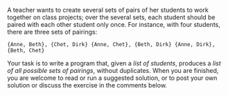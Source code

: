 A teacher wants to create several sets of pairs of her students to work together on class projects; over the several sets, each student should be paired with each other student only once. For instance, with four students, there are three sets of pairings:

`{Anne, Beth}, {Chet, Dirk}
{Anne, Chet}, {Beth, Dirk}
{Anne, Dirk}, {Beth, Chet}`

Your task is to write a program that, given a *list of students*, produces a *list of all possible sets of pairings*, without duplicates. When you are finished, you are welcome to read or run a suggested solution, or to post your own solution or discuss the exercise in the comments below.
